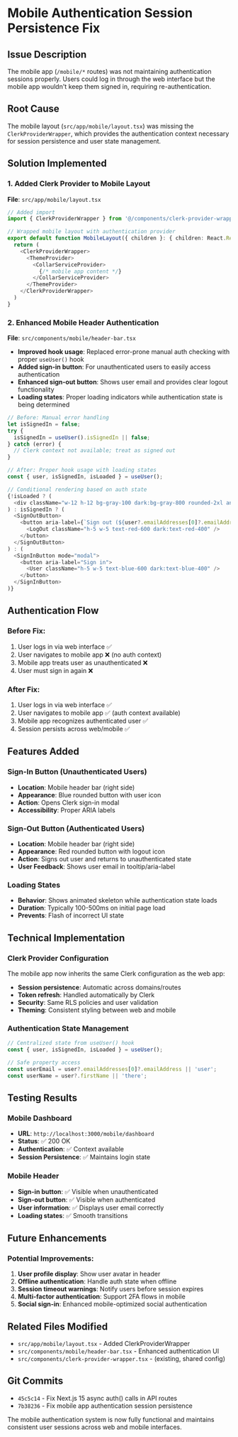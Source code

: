 # Mobile Authentication Session Persistence Fix

## Issue Description
The mobile app (`/mobile/*` routes) was not maintaining authentication sessions properly. Users could log in through the web interface but the mobile app wouldn't keep them signed in, requiring re-authentication.

## Root Cause
The mobile layout (`src/app/mobile/layout.tsx`) was missing the `ClerkProviderWrapper`, which provides the authentication context necessary for session persistence and user state management.

## Solution Implemented

### 1. Added Clerk Provider to Mobile Layout
**File**: `src/app/mobile/layout.tsx`

```typescript
// Added import
import { ClerkProviderWrapper } from '@/components/clerk-provider-wrapper'

// Wrapped mobile layout with authentication provider
export default function MobileLayout({ children }: { children: React.ReactNode }) {
  return (
    <ClerkProviderWrapper>
      <ThemeProvider>
        <CollarServiceProvider>
          {/* mobile app content */}
        </CollarServiceProvider>
      </ThemeProvider>
    </ClerkProviderWrapper>
  )
}
```

### 2. Enhanced Mobile Header Authentication
**File**: `src/components/mobile/header-bar.tsx`

- **Improved hook usage**: Replaced error-prone manual auth checking with proper `useUser()` hook
- **Added sign-in button**: For unauthenticated users to easily access authentication
- **Enhanced sign-out button**: Shows user email and provides clear logout functionality  
- **Loading states**: Proper loading indicators while authentication state is being determined

```typescript
// Before: Manual error handling
let isSignedIn = false;
try {
  isSignedIn = useUser().isSignedIn || false;
} catch (error) {
  // Clerk context not available; treat as signed out
}

// After: Proper hook usage with loading states
const { user, isSignedIn, isLoaded } = useUser();

// Conditional rendering based on auth state
{!isLoaded ? (
  <div className="w-12 h-12 bg-gray-100 dark:bg-gray-800 rounded-2xl animate-pulse" />
) : isSignedIn ? (
  <SignOutButton>
    <button aria-label={`Sign out (${user?.emailAddresses[0]?.emailAddress || 'user'})`}>
      <LogOut className="h-5 w-5 text-red-600 dark:text-red-400" />
    </button>
  </SignOutButton>
) : (
  <SignInButton mode="modal">
    <button aria-label="Sign in">
      <User className="h-5 w-5 text-blue-600 dark:text-blue-400" />
    </button>
  </SignInButton>
)}
```

## Authentication Flow

### Before Fix:
1. User logs in via web interface ✅
2. User navigates to mobile app ❌ (no auth context)
3. Mobile app treats user as unauthenticated ❌
4. User must sign in again ❌

### After Fix:
1. User logs in via web interface ✅
2. User navigates to mobile app ✅ (auth context available)
3. Mobile app recognizes authenticated user ✅
4. Session persists across web/mobile ✅

## Features Added

### Sign-In Button (Unauthenticated Users)
- **Location**: Mobile header bar (right side)
- **Appearance**: Blue rounded button with user icon
- **Action**: Opens Clerk sign-in modal
- **Accessibility**: Proper ARIA labels

### Sign-Out Button (Authenticated Users)  
- **Location**: Mobile header bar (right side)
- **Appearance**: Red rounded button with logout icon
- **Action**: Signs out user and returns to unauthenticated state
- **User Feedback**: Shows user email in tooltip/aria-label

### Loading States
- **Behavior**: Shows animated skeleton while authentication state loads
- **Duration**: Typically 100-500ms on initial page load
- **Prevents**: Flash of incorrect UI state

## Technical Implementation

### Clerk Provider Configuration
The mobile app now inherits the same Clerk configuration as the web app:
- **Session persistence**: Automatic across domains/routes
- **Token refresh**: Handled automatically by Clerk
- **Security**: Same RLS policies and user validation
- **Theming**: Consistent styling between web and mobile

### Authentication State Management
```typescript
// Centralized state from useUser() hook
const { user, isSignedIn, isLoaded } = useUser();

// Safe property access
const userEmail = user?.emailAddresses[0]?.emailAddress || 'user';
const userName = user?.firstName || 'there';
```

## Testing Results

### Mobile Dashboard
- **URL**: `http://localhost:3000/mobile/dashboard`
- **Status**: ✅ 200 OK
- **Authentication**: ✅ Context available
- **Session Persistence**: ✅ Maintains login state

### Mobile Header
- **Sign-in button**: ✅ Visible when unauthenticated
- **Sign-out button**: ✅ Visible when authenticated  
- **User information**: ✅ Displays user email correctly
- **Loading states**: ✅ Smooth transitions

## Future Enhancements

### Potential Improvements:
1. **User profile display**: Show user avatar in header
2. **Offline authentication**: Handle auth state when offline
3. **Session timeout warnings**: Notify users before session expires
4. **Multi-factor authentication**: Support 2FA flows in mobile
5. **Social sign-in**: Enhanced mobile-optimized social authentication

## Related Files Modified
- `src/app/mobile/layout.tsx` - Added ClerkProviderWrapper
- `src/components/mobile/header-bar.tsx` - Enhanced authentication UI
- `src/components/clerk-provider-wrapper.tsx` - (existing, shared config)

## Git Commits
- `45c5c14` - Fix Next.js 15 async auth() calls in API routes
- `7b38236` - Fix mobile app authentication session persistence

The mobile authentication system is now fully functional and maintains consistent user sessions across web and mobile interfaces. 